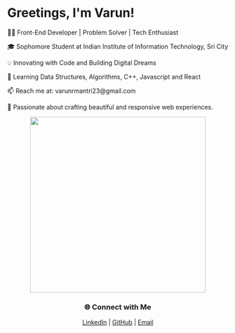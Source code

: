<!--- Left Section --->
<div align="left">
  <h1>Greetings, I'm Varun!</h1>
  <p>👨‍💻 Front-End Developer | Problem Solver | Tech Enthusiast</p>
  <p>🎓 Sophomore Student at Indian Institute of Information Technology, Sri City</p>
  <p>💡 Innovating with Code and Building Digital Dreams</p>
  <p>🌱 Learning Data Structures, Algorithms, C++, Javascript and React</p>
  <p>📫 Reach me at: varunrmantri23@gmail.com</p>
  <p>👀 Passionate about crafting beautiful and responsive web experiences.</p>
</div>

<!--- Center Section --->
<div align="center">
  <!--- GitHub Stats --->
  <img width="400px" src="https://github-readme-stats.vercel.app/api?username=varunrmantri23&show_icons=false&theme=material-palenight&hide_border=true&bg_color=1F222E" />
</div>

<!--- Right Section --->
<div align="center">
  <!--- Social Links --->
  <h3>🌐 Connect with Me</h3>
  <a href="https://linkedin.com/in/varun-mantri" target="_blank">LinkedIn</a> | 
  <a href="https://github.com/varunrmantri23" target="_blank">GitHub</a> | 
  <a href="mailto:varunrmantri23@gmail.com">Email</a>
</div>

